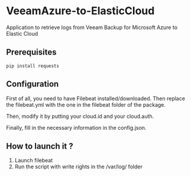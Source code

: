 # VeeamAzure-to-ElasticCloud
Application to retrieve logs from Veeam Backup for Microsoft Azure to Elastic Cloud 

## Prerequisites

`pip install requests`

## Configuration
First of all, you need to have Filebeat installed/downloaded.
Then replace the filebeat.yml with the one in the filebeat folder of the package.

Then, modify it by putting your cloud.id and your cloud.auth.

Finally, fill in the necessary information in the config.json.

## How to launch it ?

  1. Launch filebeat 
  2. Run the script with write rights in the /var/log/ folder
